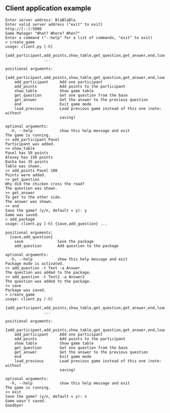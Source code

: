 ## Client application example

    Enter server address: BlaBlaBla
    Enter valid server address ("exit" to exit)
    http://[::]:5000
    Game Manager "What? Where? When?"
    Enter a command ("--help" for a list of commands, "exit" to exit)
    > create_game
    usage: client.py [-h]
                     {add_participant,add_points,show_table,get_question,get_answer,end,load_previous}
                     ...
    
    positional arguments:
      {add_participant,add_points,show_table,get_question,get_answer,end,load_previous}
        add_participant     Add one participant
        add_points          Add points to the participant
        show_table          Show game table
        get_question        Get one question from the base
        get_answer          Get the answer to the previous question
        end                 Exit game mode
        load_previous       Load previous game instead of this one (note: without
                            saving)
    
    optional arguments:
      -h, --help            show this help message and exit
    The game is running.
    >> add_participant Pavel
    Participant was added.
    >> show_table
    Pavel has 50 points
    Alexey has 150 points
    Dasha has 35 points
    Table was shown.
    >> add_points Pavel 100
    Points were added.
    >> get_question
    Why did the chicken cross the road?
    The question was shown.
    >> get_answer
    To get to the other side.
    The answer was shown.
    >> end
    Save the game? (y/n, default = y): y
    Game was saved.
    > add_package
    usage: client.py [-h] {save,add_question} ...
    
    positional arguments:
      {save,add_question}
        save               Save the package
        add_question       Add question to the package
    
    optional arguments:
      -h, --help           show this help message and exit
    Package mode is activated.
    >> add_question -t Text -a Answer
    The question was added to the package.
    >> add_question -t Text2 -a Answer2
    The question was added to the package.
    >> save
    Package was saved.
    > create_game
    usage: client.py [-h]
                     {add_participant,add_points,show_table,get_question,get_answer,end,load_previous}
                     ...
    
    positional arguments:
      {add_participant,add_points,show_table,get_question,get_answer,end,load_previous}
        add_participant     Add one participant
        add_points          Add points to the participant
        show_table          Show game table
        get_question        Get one question from the base
        get_answer          Get the answer to the previous question
        end                 Exit game mode
        load_previous       Load previous game instead of this one (note: without
                            saving)
    
    optional arguments:
      -h, --help            show this help message and exit
    The game is running.
    >> exit
    Save the game? (y/n, default = y): n
    Game wasn't saved.
    Goodbye!